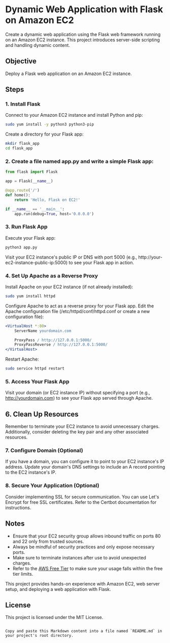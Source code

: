 
# Dynamic Web Application with Flask on Amazon EC2

Create a dynamic web application using the Flask web framework running on an Amazon EC2 instance. This project introduces server-side scripting and handling dynamic content.

## Objective

Deploy a Flask web application on an Amazon EC2 instance.

## Steps

### 1. Install Flask

Connect to your Amazon EC2 instance and install Python and pip:

```bash
sudo yum install -y python3 python3-pip
```

Create a directory for your Flask app:

```bash
mkdir flask_app
cd flask_app
```

### 2. Create a file named app.py and write a simple Flask app:

```python
from flask import Flask

app = Flask(__name__)

@app.route('/')
def home():
    return 'Hello, Flask on EC2!'

if __name__ == '__main__':
    app.run(debug=True, host='0.0.0.0')
```

### 3. Run Flask App

Execute your Flask app:

```bash
python3 app.py
```

Visit your EC2 instance's public IP or DNS with port 5000 (e.g., http://your-ec2-instance-public-ip:5000) to see your Flask app in action.

### 4. Set Up Apache as a Reverse Proxy

Install Apache on your EC2 instance (if not already installed):

```bash
sudo yum install httpd
```

Configure Apache to act as a reverse proxy for your Flask app. Edit the Apache configuration file (/etc/httpd/conf/httpd.conf or create a new configuration file):

```apache
<VirtualHost *:80>
    ServerName yourdomain.com

    ProxyPass / http://127.0.0.1:5000/
    ProxyPassReverse / http://127.0.0.1:5000/
</VirtualHost>
```

Restart Apache:

```bash
sudo service httpd restart
```

### 5. Access Your Flask App

Visit your domain (or EC2 instance IP) without specifying a port (e.g., http://yourdomain.com) to see your Flask app served through Apache.

## 6. Clean Up Resources

Remember to terminate your EC2 instance to avoid unnecessary charges. Additionally, consider deleting the key pair and any other associated resources.

### 7. Configure Domain (Optional)

If you have a domain, you can configure it to point to your EC2 instance's IP address. Update your domain's DNS settings to include an A record pointing to the EC2 instance's IP.

### 8. Secure Your Application (Optional)

Consider implementing SSL for secure communication. You can use Let's Encrypt for free SSL certificates. Refer to the Certbot documentation for instructions.

## Notes

- Ensure that your EC2 security group allows inbound traffic on ports 80 and 22 only from trusted sources.
- Always be mindful of security practices and only expose necessary ports.
- Make sure to terminate instances after use to avoid unexpected charges.
- Refer to the [AWS Free Tier](https://aws.amazon.com/free/) to make sure your usage falls within the free tier limits.

This project provides hands-on experience with Amazon EC2, web server setup, and deploying a web application with Flask.

## License

This project is licensed under the MIT License.
```

Copy and paste this Markdown content into a file named `README.md` in your project's root directory.
